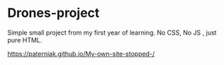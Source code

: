 # Drones-project  
Simple small project from my first year of learning. No CSS, No JS , just pure HTML.   

https://paterniak.github.io/My-own-site-stopped-/
